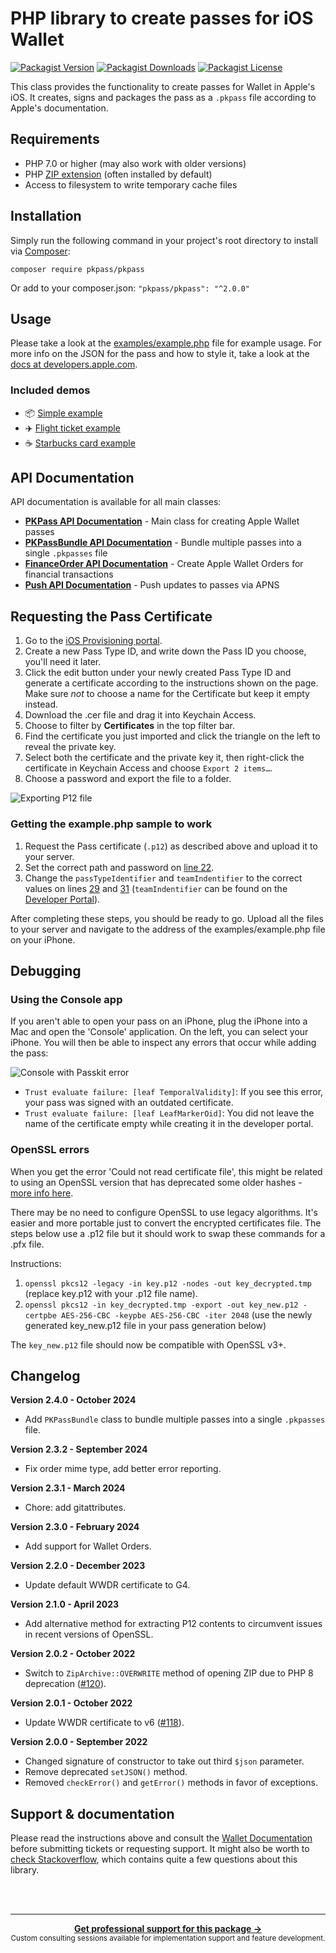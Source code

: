 # PHP library to create passes for iOS Wallet

[![Packagist Version](https://img.shields.io/packagist/v/pkpass/pkpass)](https://packagist.org/packages/pkpass/pkpass)
[![Packagist Downloads](https://img.shields.io/packagist/dt/pkpass/pkpass)](https://packagist.org/packages/pkpass/pkpass)
[![Packagist License](https://img.shields.io/packagist/l/pkpass/pkpass)](LICENSE)

This class provides the functionality to create passes for Wallet in Apple's iOS. It creates,
signs and packages the pass as a `.pkpass` file according to Apple's documentation.

## Requirements

- PHP 7.0 or higher (may also work with older versions)
- PHP [ZIP extension](http://php.net/manual/en/book.zip.php) (often installed by default)
- Access to filesystem to write temporary cache files

## Installation

Simply run the following command in your project's root directory to install via [Composer](https://getcomposer.org/):

```
composer require pkpass/pkpass
```

Or add to your composer.json: `"pkpass/pkpass": "^2.0.0"`

## Usage

Please take a look at the [examples/example.php](examples/example.php) file for example usage. For more info on the JSON for the pass and how to
style it, take a look at the [docs at developers.apple.com](https://developer.apple.com/library/ios/documentation/UserExperience/Reference/PassKit_Bundle/Chapters/Introduction.html).

### Included demos

- 📦 [Simple example](examples/example.php)
- ✈️ [Flight ticket example](examples/full_sample/)
- ☕️ [Starbucks card example](examples/starbucks_sample/)

## API Documentation

API documentation is available for all main classes:

- **[PKPass API Documentation](docs/PKPass.md)** - Main class for creating Apple Wallet passes
- **[PKPassBundle API Documentation](docs/PKPassBundle.md)** - Bundle multiple passes into a single `.pkpasses` file
- **[FinanceOrder API Documentation](docs/FinanceOrder.md)** - Create Apple Wallet Orders for financial transactions
- **[Push API Documentation](docs/Push.md)** - Push updates to passes via APNS

## Requesting the Pass Certificate

1. Go to the [iOS Provisioning portal](https://developer.apple.com/account/ios/identifier/passTypeId).
2. Create a new Pass Type ID, and write down the Pass ID you choose, you'll need it later.
3. Click the edit button under your newly created Pass Type ID and generate a certificate according to the instructions
   shown on the page. Make sure _not_ to choose a name for the Certificate but keep it empty instead.
4. Download the .cer file and drag it into Keychain Access.
5. Choose to filter by **Certificates** in the top filter bar.
6. Find the certificate you just imported and click the triangle on the left to reveal the private key.
7. Select both the certificate and the private key it, then right-click the certificate in Keychain Access and
   choose `Export 2 items…`.
8. Choose a password and export the file to a folder.

![Exporting P12 file](docs/guide-export.gif)

### Getting the example.php sample to work

1. Request the Pass certificate (`.p12`) as described above and upload it to your server.
2. Set the correct path and password on [line 22](examples/example.php#L22).
3. Change the `passTypeIdentifier` and `teamIndentifier` to the correct values on lines [29](examples/example.php#L29) and [31](examples/example.php#L31) (`teamIndentifier` can be found on the [Developer Portal](https://developer.apple.com/account/#/membership)).

After completing these steps, you should be ready to go. Upload all the files to your server and navigate to the address
of the examples/example.php file on your iPhone.

## Debugging

### Using the Console app

If you aren't able to open your pass on an iPhone, plug the iPhone into a Mac and open the 'Console' application. On the left, you can select your iPhone. You will then be able to inspect any errors that occur while adding the pass:

![Console with Passkit error](docs/console.png)

- `Trust evaluate failure: [leaf TemporalValidity]`: If you see this error, your pass was signed with an outdated certificate.
- `Trust evaluate failure: [leaf LeafMarkerOid]`: You did not leave the name of the certificate empty while creating it in the developer portal.

### OpenSSL errors

When you get the error 'Could not read certificate file', this might be related to using an OpenSSL version that has deprecated some older hashes - [more info here](https://schof.link/2Et6z3m).

There may be no need to configure OpenSSL to use legacy algorithms. It's easier and more portable just to convert the encrypted certificates file. The steps below use a .p12 file but it should work to swap these commands for a .pfx file.

Instructions:

1. `openssl pkcs12 -legacy -in key.p12 -nodes -out key_decrypted.tmp` (replace key.p12 with your .p12 file name).
2. `openssl pkcs12 -in key_decrypted.tmp -export -out key_new.p12 -certpbe AES-256-CBC -keypbe AES-256-CBC -iter 2048` (use the newly generated key_new.p12 file in your pass generation below)

The `key_new.p12` file should now be compatible with OpenSSL v3+.

## Changelog

**Version 2.4.0 - October 2024**

- Add `PKPassBundle` class to bundle multiple passes into a single `.pkpasses` file.

**Version 2.3.2 - September 2024**

- Fix order mime type, add better error reporting.

**Version 2.3.1 - March 2024**

- Chore: add gitattributes.

**Version 2.3.0 - February 2024**

- Add support for Wallet Orders.

**Version 2.2.0 - December 2023**

- Update default WWDR certificate to G4.

**Version 2.1.0 - April 2023**

- Add alternative method for extracting P12 contents to circumvent issues in recent versions of OpenSSL.

**Version 2.0.2 - October 2022**

- Switch to `ZipArchive::OVERWRITE` method of opening ZIP due to PHP 8 deprecation ([#120](https://github.com/includable/php-pkpass/pull/120)).

**Version 2.0.1 - October 2022**

- Update WWDR certificate to v6 ([#118](https://github.com/includable/php-pkpass/issues/118)).

**Version 2.0.0 - September 2022**

- Changed signature of constructor to take out third `$json` parameter.
- Remove deprecated `setJSON()` method.
- Removed `checkError()` and `getError()` methods in favor of exceptions.

## Support & documentation

Please read the instructions above and consult the [Wallet Documentation](https://developer.apple.com/wallet/) before
submitting tickets or requesting support. It might also be worth
to [check Stackoverflow](http://stackoverflow.com/search?q=%22PHP-PKPass%22), which contains quite a few questions about
this library.

<br /><br />

---

<div align="center">
	<b>
		<a href="https://includable.com/consultancy/?utm_source=includable/php-pkpass">Get professional support for this package →</a>
	</b>
	<br>
	<sub>
		Custom consulting sessions available for implementation support and feature development.
	</sub>
</div>
